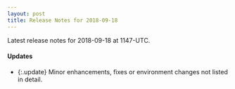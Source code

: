 ```yaml
---
layout: post
title: Release Notes for 2018-09-18
---
```


Latest release notes for 2018-09-18 at 1147-UTC.

<div class='updates' markdown='1'>

#### Updates

- {:.update} Minor enhancements, fixes or environment changes not listed in detail.

</div>


